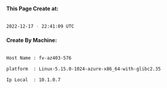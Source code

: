
   
#### This Page Create at:

```bash

2022-12-17 - 22:41:09 UTC

```

#### Create By Machine:

```bash

Host Name : fv-az403-576

platform  : Linux-5.15.0-1024-azure-x86_64-with-glibc2.35

Ip Local  : 10.1.0.7

```

